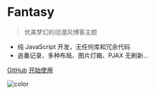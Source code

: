 # Fantasy

> 优美梦幻的动漫风博客主题

* 纯 JavaScript 开发，无任何库和冗余代码
* 追番记录、多种布局、图片灯箱、PJAX 无刷新...

[GitHub](https://github.com/Dreamer-Paul/Fantasy)
[开始使用](#安装)

![color](#fff6f8)